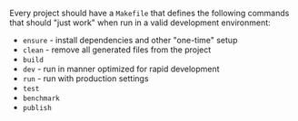 
Every project should have a `Makefile` that defines the following commands that should "just work" when run in a valid development environment:

* `ensure` - install dependencies and other "one-time" setup
* `clean` - remove all generated files from the project
* `build` 
* `dev` - run in manner optimized for rapid development
* `run` - run with production settings
* `test`
* `benchmark`
* `publish`

